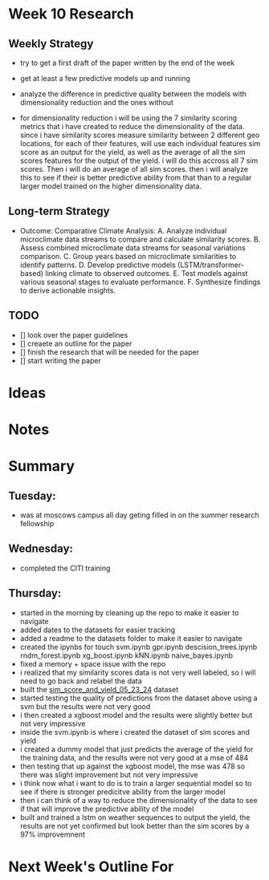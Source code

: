 # Week 10 Research

## Weekly Strategy
- try to get a first draft of the paper written by the end of the week
- get at least a few predictive models up and running
- analyze the difference in predictive quality between the models with dimensionality reduction and the ones without

- for dimensionality reduction i will be using the 7 similarity scoring metrics that i have created to reduce the dimensionality of the data. since i have similarity scores measure similarity between 2 different geo locations, for each of their features, will use each individual features sim score as an output for the yield, as well as the average of all the sim scores features for the output of the yield. i will do this accross all 7 sim scores. Then i will do an average of all sim scores. then i will analyze this to see if their is better predictive ability from that than to a regular larger model trained on the higher dimensionality data. 


## Long-term Strategy

- Outcome: Comparative Climate Analysis:
  A. Analyze individual microclimate data streams to compare and calculate similarity scores.
  B. Assess combined microclimate data streams for seasonal variations comparison.
  C. Group years based on microclimate similarities to identify patterns.
  D. Develop predictive models (LSTM/transformer-based) linking climate to observed outcomes.
  E. Test models against various seasonal stages to evaluate performance.
  F. Synthesize findings to derive actionable insights.

## TODO

- [] look over the paper guidelines
- [] creaete an outline for the paper
- [] finish the research that will be needed for the paper
- [] start writing the paper


# Ideas

# Notes 

# Summary

## Tuesday:
- was at moscows campus all day geting filled in on the summer research fellowship

## Wednesday:
- completed the CITI training

## Thursday: 
- started in the morning by cleaning up the repo to make it easier to navigate
- added dates to the datasets for easier tracking
- added a readme to the datasets folder to make it easier to navigate
- created the ipynbs for touch svm.ipynb gpr.ipynb descision_trees.ipynb rndm_forest.ipynb xg_boost.ipynb kNN.ipynb naive_bayes.ipynb
- fixed a memory + space issue with the repo
- i realized that my similarity scores data is not very well labeled, so i will need to go back and relabel the data
- built the [sim_score_and_yield_05_23_24](../../data/pecan/sim_score_and_yield_05_23_24.csv) dataset
- started testing the quality of predictions from the dataset above using a svm but the results were not very good
- i then created a xgboost model and the results were slightly better but not very impressive
- inside the svm.ipynb is where i created the dataset of sim scores and yield
- i created a dummy model that just predicts the average of the yield for the training data, and the results were not very good at a mse of 484
- then testing that up against the xgboost model, the mse was 478 so there was slight improvement but not very impressive
- i think now what i want to do is to train a larger sequential model so to see if there is stronger predicitve ability from the larger model
- then i can think of a way to reduce the dimensionality of the data to see if that will improve the predictive ability of the model
- built and trained a lstm on weather sequences to output the yield, the results are not yet confirmed but look better than the sim scores by a 97% improvemnent


# Next Week's Outline For 